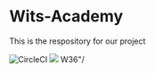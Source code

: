 # Wits-Academy
This is the respository for our project

<img alt="CircleCI" src="https://img.shields.io/circleci/build/github/JayMphek18/Wits-Academy">
<img src="https://codecov.io/gh/JayMphek18/Wits-Academy/branch/main/graph/badge.svg?UORSSZUW36" > 
 W36"/


 </a>
